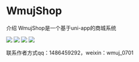 # WmujShop

 介绍
WmujShop是一个基于uni-app的商城系统



<img src="./src/static/images/微信图片_20241101174027.jpg"/>
<img src="./src/static/images/微信图片_20241101174125.jpg"/>
<img src="./src/static/images/微信图片_202411011741251.jpg"/>
<img src="./src/static/images/微信图片_20241101174126.jpg"/>


联系作者方式qq：1486459292，weixin：wmuj_0701
